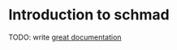 # Introduction to schmad

TODO: write [great documentation](http://jacobian.org/writing/what-to-write/)
